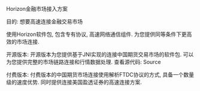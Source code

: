 
Horizon金融市场接入方案

目的: 想要高速连接金融交易市场

使用Horizon软件包, 包含专有协议, 高速网络通信组件. 为您提供同等条件下更高效的市场连接.

开源版本: 
开源版本为您提供基于JNI实现的连接中国期货交易市场的软件包. 可以为您提供完整的市场链路连接和行情数据处理.
查看源代码: Source

付费版本: 
付费版本的中国期货市场连接使用解析FTDC协议的方式, 具备一个数量级的速度优势. 同时提供连接美国盈透证券的高速连接方案.
